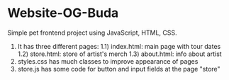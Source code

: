 # Website-OG-Buda
Simple pet frontend project using JavaScript, HTML, CSS.
1) It has three different pages:
1.1) index.html: main page with tour dates
1.2) store.html: store of artist's merch
1.3) about.html: info about artist
2) styles.css has much classes to improve appearance of pages
3) store.js has some code for button and input fields at the page "store"
